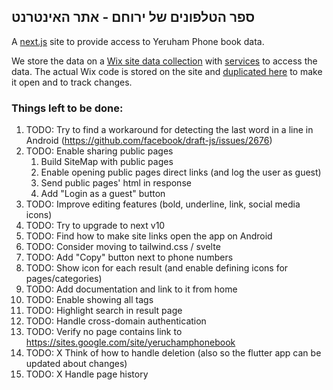 ## ספר הטלפונים של ירוחם - אתר האינטרנט 

A [next.js](https://nextjs.org/) site to provide access to Yeruham Phone book data.

We store the data on a [Wix site data collection](https://www.wix.com/corvid/feature/database)
with [services](./wix-site-code) to access the data.
The actual Wix code is stored on the site and [duplicated here](./wix-site-code) to make it open and to track changes.

### Things left to be done:
1. TODO: Try to find a workaround for detecting the last word in a line in Android (https://github.com/facebook/draft-js/issues/2676)
1. TODO: Enable sharing public pages
   1. Build SiteMap with public pages
   1. Enable opening public pages direct links (and log the user as guest)
   1. Send public pages' html in <Head> response
   1. Add "Login as a guest" button 
1. TODO: Improve editing features (bold, underline, link, social media icons)
1. TODO: Try to upgrade to next v10
1. TODO: Find how to make site links open the app on Android
1. TODO: Consider moving to tailwind.css / svelte
1. TODO: Add "Copy" button next to phone numbers
1. TODO: Show icon for each result (and enable defining icons for pages/categories)
1. TODO: Add documentation and link to it from home
1. TODO: Enable showing all tags
1. TODO: Highlight search in result page
1. TODO: Handle cross-domain authentication
1. TODO: Verify no page contains link to https://sites.google.com/site/yeruchamphonebook
1. TODO: X Think of how to handle deletion (also so the flutter app can be updated about changes)
1. TODO: X Handle page history
